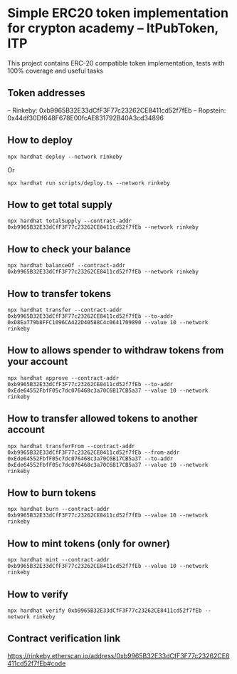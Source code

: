 # Simple ERC20 token implementation for crypton academy – ItPubToken, ITP

This project contains ERC-20 compatible token implementation, tests with 100% coverage and useful tasks


## Token addresses
– Rinkeby: 0xb9965B32E33dCfF3F77c23262CE8411cd52f7fEb
– Ropstein: 0x44df30Df648F678E00fcAE831792B40A3cd34896

## How to deploy


```shell
npx hardhat deploy --network rinkeby
```

Or

```shell
npx hardhat run scripts/deploy.ts --network rinkeby
```

## How to get total supply


```shell
npx hardhat totalSupply --contract-addr 0xb9965B32E33dCfF3F77c23262CE8411cd52f7fEb --network rinkeby
```


## How to check your balance


```shell
npx hardhat balanceOf --contract-addr 0xb9965B32E33dCfF3F77c23262CE8411cd52f7fEb --network rinkeby
```


## How to transfer tokens


```shell
npx hardhat transfer --contract-addr 0xb9965B32E33dCfF3F77c23262CE8411cd52f7fEb --to-addr 0xD8Ea779b8FFC1096CA422D40588C4c0641709890 --value 10 --network rinkeby
```

## How to allows spender to withdraw tokens from your account 


```shell
npx hardhat approve --contract-addr 0xb9965B32E33dCfF3F77c23262CE8411cd52f7fEb --to-addr 0xEde64552FbfF05c7dc076468c3a70C6B17CB5a37 --value 10 --network rinkeby
```

## How to transfer allowed tokens to another account 


```shell
npx hardhat transferFrom --contract-addr 0xb9965B32E33dCfF3F77c23262CE8411cd52f7fEb --from-addr 0xEde64552FbfF05c7dc076468c3a70C6B17CB5a37 --to-addr 0xEde64552FbfF05c7dc076468c3a70C6B17CB5a37 --value 10 --network rinkeby
```


## How to burn tokens


```shell
npx hardhat burn --contract-addr 0xb9965B32E33dCfF3F77c23262CE8411cd52f7fEb --value 10 --network rinkeby
```

## How to mint tokens (only for owner)


```shell
npx hardhat mint --contract-addr 0xb9965B32E33dCfF3F77c23262CE8411cd52f7fEb --value 10 --network rinkeby
```


## How to verify

```shell
npx hardhat verify 0xb9965B32E33dCfF3F77c23262CE8411cd52f7fEb --network rinkeby
```


## Contract verification link
https://rinkeby.etherscan.io/address/0xb9965B32E33dCfF3F77c23262CE8411cd52f7fEb#code